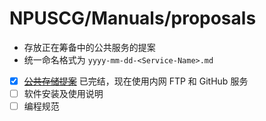 # NPUSCG/Manuals/proposals

* 存放正在筹备中的公共服务的提案
* 统一命名格式为 `yyyy-mm-dd-<Service-Name>.md`
* [x] <del>[公共存储提案](2020-03-02-Shared-Storage.md)</del> 已完结，现在使用内网 FTP 和 GitHub 服务
* [ ] 软件安装及使用说明
* [ ] 编程规范